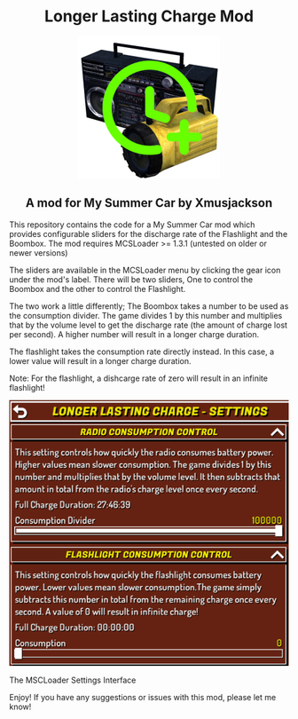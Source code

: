<h1 align="center">Longer Lasting Charge Mod</h1>
<p align="center">
  <img src="/Resources/LongerLastingCharge.png" alt="The project icon, an image of the in game radio and flashlight with a green clock symbol with a plus sign." />
</p>

<h2 align="center">A mod for My Summer Car by Xmusjackson</h2>

This repository contains the code for a My Summer Car mod which provides configurable sliders for the discharge rate of the Flashlight and the Boombox. The mod requires MCSLoader >= 1.3.1 (untested on older or newer versions)

The sliders are available in the MCSLoader menu by clicking the gear icon under the mod's label. There will be two sliders, One to control the Boombox and the other to control the Flashlight. 

The two work a little differently; The Boombox takes a number to be used as the consumption divider. The game divides 1 by this number and multiplies that by the volume level to get the discharge rate (the amount of charge lost per second). A higher number will result in a longer charge duration.

The flashlight takes the consumption rate directly instead. In this case, a lower value will result in a longer charge duration.

Note: For the flashlight, a dishcarge rate of zero will result in an infinite flashlight!

<p align="center">
  <img src="/Resources/Longer_Lasting_Charge_Screenshot1.png" alt="An image of the mod's settings interface as displayed in game"/>
</p>

The MSCLoader Settings Interface

Enjoy! If you have any suggestions or issues with this mod, please let me know!
